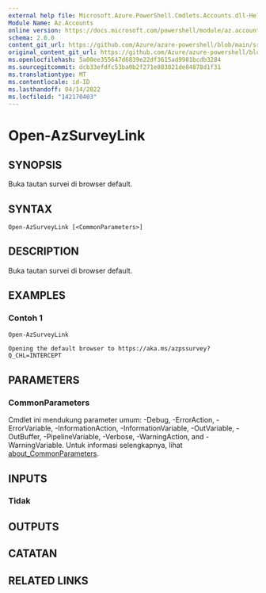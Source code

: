 ```yaml
---
external help file: Microsoft.Azure.PowerShell.Cmdlets.Accounts.dll-Help.xml
Module Name: Az.Accounts
online version: https://docs.microsoft.com/powershell/module/az.accounts/open-azsurveylink
schema: 2.0.0
content_git_url: https://github.com/Azure/azure-powershell/blob/main/src/Accounts/Accounts/help/Open-AzSurveyLink.md
original_content_git_url: https://github.com/Azure/azure-powershell/blob/main/src/Accounts/Accounts/help/Open-AzSurveyLink.md
ms.openlocfilehash: 5a00ee355647d6839e22df3615ad9981bcdb3284
ms.sourcegitcommit: dcb33efdfc53ba0b2f271e883021de84878d1f31
ms.translationtype: MT
ms.contentlocale: id-ID
ms.lasthandoff: 04/14/2022
ms.locfileid: "142170403"
---
```

# Open-AzSurveyLink

## SYNOPSIS
Buka tautan survei di browser default.

## SYNTAX

```
Open-AzSurveyLink [<CommonParameters>]
```

## DESCRIPTION
Buka tautan survei di browser default.

## EXAMPLES

### Contoh 1
```powershell
Open-AzSurveyLink
```

```Output
Opening the default browser to https://aka.ms/azpssurvey?Q_CHL=INTERCEPT
```

## PARAMETERS

### CommonParameters
Cmdlet ini mendukung parameter umum: -Debug, -ErrorAction, -ErrorVariable, -InformationAction, -InformationVariable, -OutVariable, -OutBuffer, -PipelineVariable, -Verbose, -WarningAction, and -WarningVariable. Untuk informasi selengkapnya, lihat [about_CommonParameters](http://go.microsoft.com/fwlink/?LinkID=113216).

## INPUTS

### Tidak

## OUTPUTS

## CATATAN

## RELATED LINKS
